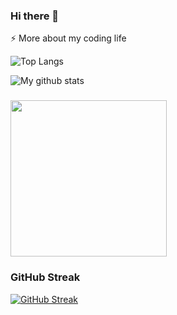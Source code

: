 ### Hi there 👋

⚡️ More about my coding life</summary>
<br />

![Top Langs](https://github-readme-stats.vercel.app/api/top-langs/?username=Phaneendra-Bottu&layout=compact&)

![My github stats](https://github-readme-stats.vercel.app/api?username=Phaneendra-Bottu&count_private=true&show_icons=true&theme=onedark)


### <img src="https://media.giphy.com/media/VTtANKl0beDFQRLDTh/giphy.gif" width="250">

### GitHub Streak
[![GitHub Streak](https://github-readme-streak-stats.herokuapp.com?user=Phaneendra-Bottu)](https://git.io/streak-stats)

<!--
**Phaneendra-Bottu/Phaneendra-Bottu** is a ✨ _special_ ✨ repository because its `README.md` (this file) appears on your GitHub profile.

Here are some ideas to get you started:

- 🔭 I’m currently working on ...
- 🌱 I’m currently learning ...
- 👯 I’m looking to collaborate on ...
- 🤔 I’m looking for help with ...
- 💬 Ask me about ...
- 📫 How to reach me: ...
- 😄 Pronouns: ...
- ⚡ Fun fact: ...
-->
